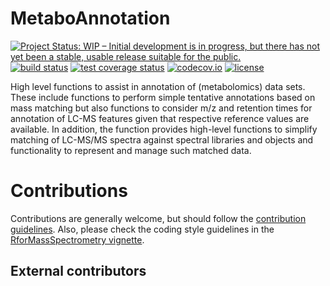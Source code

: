 # MetaboAnnotation

[![Project Status: WIP – Initial development is in progress, but there has not yet been a stable, usable release suitable for the public.](https://www.repostatus.org/badges/latest/wip.svg)](https://www.repostatus.org/#wip)
[![build status](https://github.com/michaelwitting/MetaboAnnotation/R-CMD-check/badge.svg)](https://github.com/michaelwitting/MetaboAnnotation/actions?query=workflow%3AR-CMD-check)
[![test coverage status](https://github.com/michaelwitting/MetaboAnnotation/workflows/test-coverage/badge.svg)](https://github.com/michaelwitting/MetaboAnnotation/actions?query=workflow%3Atest-coverage)
[![codecov.io](http://codecov.io/github/michaelwitting/MetaboAnnotation/coverage.svg?branch=master)](http://codecov.io/github/michaelwitting/MetaboAnnotation?branch=master)
[![license](https://img.shields.io/badge/license-Artistic--2.0-brightgreen.svg)](https://opensource.org/licenses/Artistic-2.0)

High level functions to assist in annotation of (metabolomics) data sets. These
include functions to perform simple tentative annotations based on mass matching
but also functions to consider m/z and retention times for annotation of LC-MS
features given that respective reference values are available. In addition, the
function provides high-level functions to simplify matching of LC-MS/MS spectra
against spectral libraries and objects and functionality to represent and manage
such matched data.


# Contributions

Contributions are generally welcome, but should follow the [contribution
guidelines](https://rformassspectrometry.github.io/RforMassSpectrometry/articles/RforMassSpectrometry.html#contributions).
Also, please check the coding style guidelines in the [RforMassSpectrometry
vignette](https://rformassspectrometry.github.io/RforMassSpectrometry/articles/RforMassSpectrometry.html).


## External contributors
